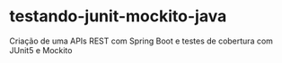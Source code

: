 # testando-junit-mockito-java
Criação de uma APIs REST com Spring Boot e testes de cobertura com JUnit5 e Mockito
